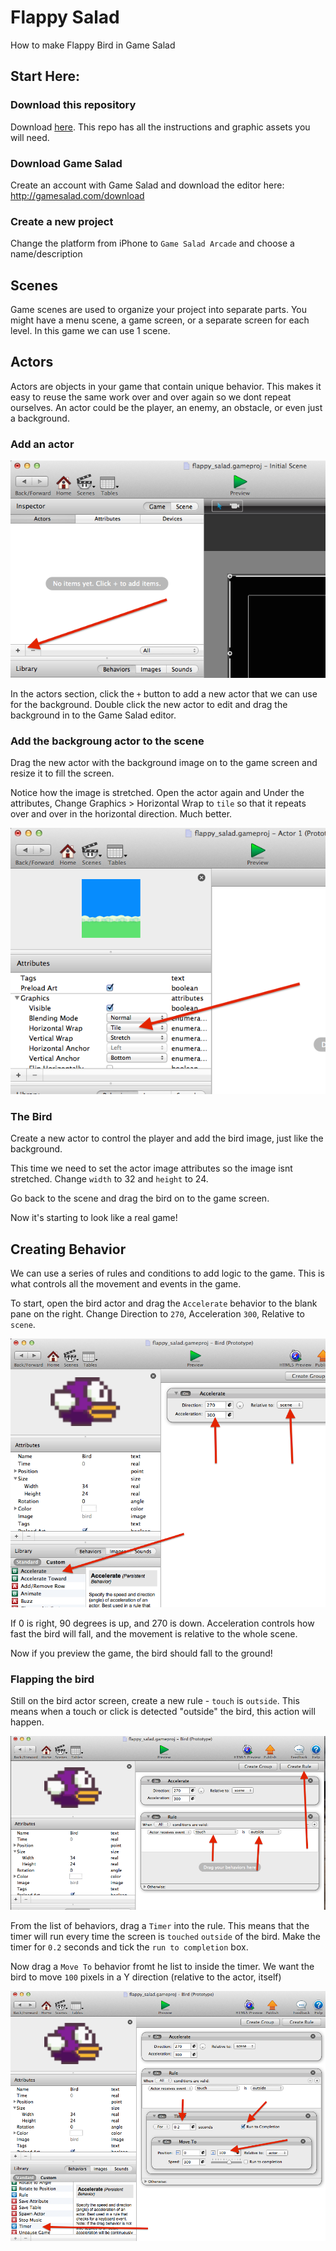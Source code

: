 # Flappy Salad
How to make Flappy Bird in Game Salad

## Start Here:

### Download this repository
Download [here](https://github.com/patmood/flappy-salad/archive/master.zip). This repo has all the instructions and graphic assets you will need.

### Download Game Salad
Create an account with Game Salad and download the editor here: http://gamesalad.com/download

### Create a new project
Change the platform from iPhone to `Game Salad Arcade` and choose a name/description

## Scenes
Game scenes are used to organize your project into separate parts. You might have a menu scene, a game screen, or a separate screen for each level. In this game we can use 1 scene.

## Actors
Actors are objects in your game that contain unique behavior. This makes it easy to reuse the same work over and over again so we dont repeat ourselves. An actor could be the player, an enemy, an obstacle, or even just a background.

### Add an actor

![add actor](screenshots/1_add_actor.png)

In the actors section, click the `+` button to add a new actor that we can use for the background. Double click the new actor to edit and drag the background in to the Game Salad editor.

### Add the backgroung actor to the scene
Drag the new actor with the background image on to the game screen and resize it to fill the screen.

Notice how the image is stretched. Open the actor again and Under the attributes, Change Graphics > Horizontal Wrap to `tile` so that it repeats over and over in the horizontal direction. Much better.

![change attributes](screenshots/2_actor_graphics.png)

### The Bird
Create a new actor to control the player and add the bird image, just like the background.

This time we need to set the actor image attributes so the image isnt stretched. Change `width` to 32 and `height` to 24.

Go back to the scene and drag the bird on to the game screen.

Now it's starting to look like a real game!

## Creating Behavior

We can use a series of rules and conditions to add logic to the game. This is what controls all the movement and events in the game.

To start, open the bird actor and drag the `Accelerate` behavior to the blank pane on the right. Change Direction to `270`, Acceleration `300`, Relative to `scene`.

![add acceleration](screenshots/3_gravity.png)

If 0 is right, 90 degrees is up, and 270 is down. Acceleration controls how fast the bird will fall, and the movement is relative to the whole scene.

Now if you preview the game, the bird should fall to the ground!

### Flapping the bird

Still on the bird actor screen, create a new rule - `touch` is `outside`. This means when a touch or click is detected "outside" the bird, this action will happen.

![touch rule](screenshots/4_touch_rule.png)

From the list of behaviors, drag a `Timer` into the rule. This means that the timer will run every time the screen is `touched` `outside` of the bird. Make the timer for `0.2` seconds and tick the `run to completion` box.

Now drag a `Move To` behavior fromt he list to inside the timer. We want the bird to move `100` pixels in a Y direction (relative to the actor, itself)

![flap](screenshots/5_flap_motion.png)


